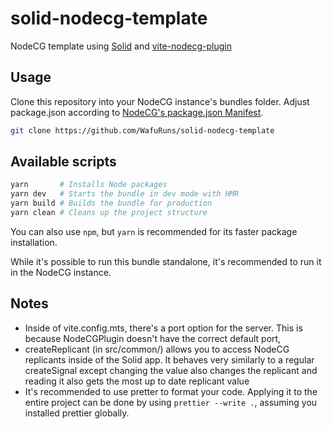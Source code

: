 # solid-nodecg-template

NodeCG template using [Solid](https://solidjs.com) and [vite-nodecg-plugin](https://github.com/dan-shields/vite-plugin-nodecg)

## Usage

Clone this repository into your NodeCG instance's bundles folder. Adjust package.json according to [NodeCG's package.json Manifest](https://www.nodecg.dev/docs/manifest).

```bash
git clone https://github.com/WafuRuns/solid-nodecg-template
```

## Available scripts

```bash
yarn       # Installs Node packages
yarn dev   # Starts the bundle in dev mode with HMR
yarn build # Builds the bundle for production
yarn clean # Cleans up the project structure
```

You can also use `npm`, but `yarn` is recommended for its faster package installation.

While it's possible to run this bundle standalone, it's recommended to run it in the NodeCG instance.

## Notes

-   Inside of vite.config.mts, there's a port option for the server. This is because NodeCGPlugin doesn't have the correct default port,
-   createReplicant (in src/common/) allows you to access NodeCG replicants inside of the Solid app. It behaves very similarly to a regular createSignal except changing the value also changes the replicant and reading it also gets the most up to date replicant value
-   It's recommended to use pretter to format your code. Applying it to the entire project can be done by using `prettier --write .`, assuming you installed prettier globally.

